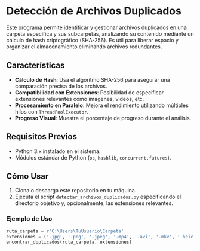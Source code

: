 # Detección de Archivos Duplicados

Este programa permite identificar y gestionar archivos duplicados en una carpeta específica y sus subcarpetas, analizando su contenido mediante un cálculo de hash criptográfico (SHA-256). Es útil para liberar espacio y organizar el almacenamiento eliminando archivos redundantes.

## Características

- **Cálculo de Hash**: Usa el algoritmo SHA-256 para asegurar una comparación precisa de los archivos.
- **Compatibilidad con Extensiones**: Posibilidad de especificar extensiones relevantes como imágenes, videos, etc.
- **Procesamiento en Paralelo**: Mejora el rendimiento utilizando múltiples hilos con `ThreadPoolExecutor`.
- **Progreso Visual**: Muestra el porcentaje de progreso durante el análisis.

## Requisitos Previos

- Python 3.x instalado en el sistema.
- Módulos estándar de Python (`os`, `hashlib`, `concurrent.futures`).

## Cómo Usar

1. Clona o descarga este repositorio en tu máquina.
2. Ejecuta el script `detectar_archivos_duplicados.py` especificando el directorio objetivo y, opcionalmente, las extensiones relevantes.

### Ejemplo de Uso

```python
ruta_carpeta = r'C:\Users\TuUsuario\Carpeta'
extensiones = ('.jpg', '.png', '.jpeg', '.mp4', '.avi', '.mkv', '.heic')  # Especificar extensiones
encontrar_duplicados(ruta_carpeta, extensiones)
